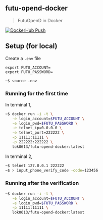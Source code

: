 ## futu-opend-docker
> FutuOpenD in Docker

[![DockerHub Push](https://github.com/lok0613/futu-opend-docker/actions/workflows/push.yml/badge.svg)](https://github.com/lok0613/futu-opend-docker/actions/workflows/push.yml)

## Setup (for local)

Create a `.env` file
```
export FUTU_ACCOUNT=
export FUTU_PASSWORD=
```

```bash
~$ source .env
```

### Running for the first time

In terminal 1,
```bash
~$ docker run -i -t \
   -e login_account=$FUTU_ACCOUNT \
   -e login_pwd=$FUTU_PASSWORD \
   -e telnet_ip=0.0.0.0 \
   -e telnet_port=222222 \
   -p 11111:11111 \
   -p 222222:222222 \
   lok0613/futu-opend-docker:latest
```

In terminal 2,
```bash
~$ telnet 127.0.0.1 222222
~$ > input_phone_verify_code -code=123456
```

### Running after the verification

```bash
~$ docker run -i -t \
   -e login_account=$FUTU_ACCOUNT \
   -e login_pwd=$FUTU_PASSWORD \
   -p 11111:11111 \
   lok0613/futu-opend-docker:latest
```
